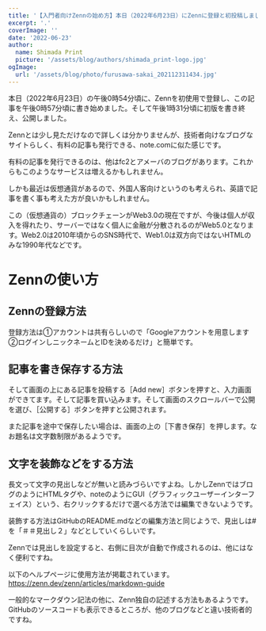```yaml
---
title: '【入門者向けZennの始め方】本日（2022年6月23日）にZennに登録と初投稿しました【他のサイトとも比較したりWeb5.0も説明】'
excerpt: '.'
coverImage: ''
date: '2022-06-23'
author:
  name: Shimada Print
  picture: '/assets/blog/authors/shimada_print-logo.jpg'
ogImage:
  url: '/assets/blog/photo/furusawa-sakai_202112311434.jpg'
---
```


本日（2022年6月23日）の午後0時54分頃に、Zennを初使用で登録し、この記事を午後0時57分頃に書き始めました。そして午後1時31分頃に初版を書き終え、公開しました。

Zennとは少し見ただけなので詳しくは分かりませんが、技術者向けなブログなサイトらしく、有料の記事も発行できる、note.comに似た感じです。

有料の記事を発行できるのは、他はfc2とアメーバのブログがあります。これからもこのようなサービスは増えるかもしれません。

しかも最近は仮想通貨があるので、外国人客向けというのも考えられ、英語で記事を書く事も考えた方が良いかもしれません。

この（仮想通貨の）ブロックチェーンがWeb3.0の現在ですが、今後は個人が収入を得れたり、サーバーではなく個人に金融が分散されるのがWeb5.0となります。Web2.0は2010年頃からのSNS時代で、Web1.0は双方向ではないHTMLのみな1990年代などです。

# Zennの使い方

## Zennの登録方法
登録方法は①アカウントは共有らしいので「Googleアカウントを用意します②ログインしニックネームとIDを決めるだけ」と簡単です。

## 記事を書き保存する方法
そして画面の上にある記事を投稿する［Add new］ボタンを押すと、入力画面ができてます。そして記事を買い込みます。そして画面のスクロールバーで公開を選び、［公開する］ボタンを押すと公開されます。

また記事を途中で保存したい場合は、画面の上の［下書き保存］を押します。なお題名は文字数制限があるようです。

## 文字を装飾などをする方法
長文って文字の見出しなどが無いと読みづらいですよね。しかしZennではブログのようにHTMLタグや、noteのようにGUI（グラフィックユーザーインターフェイス）という、右クリックするだけで選べる方法では編集できないようです。

装飾する方法はGitHubのREADME.mdなどの編集方法と同じようで、見出しは#を「＃＃見出し２」などとしていくらしいです。

Zennでは見出しを設定すると、右側に目次が自動で作成されるのは、他にはなく便利ですね。

以下のヘルプページに使用方法が掲載されています。  
https://zenn.dev/zenn/articles/markdown-guide

一般的なマークダウン記法の他に、Zenn独自の記述する方法もあるようです。GitHubのソースコードも表示できるところが、他のブログなどと違い技術者的ですね。
